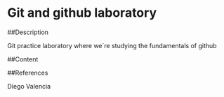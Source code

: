 # Git and github laboratory 

##Description

Git practice laboratory where we´re studying the fundamentals of github

##Content

##References



Diego Valencia
